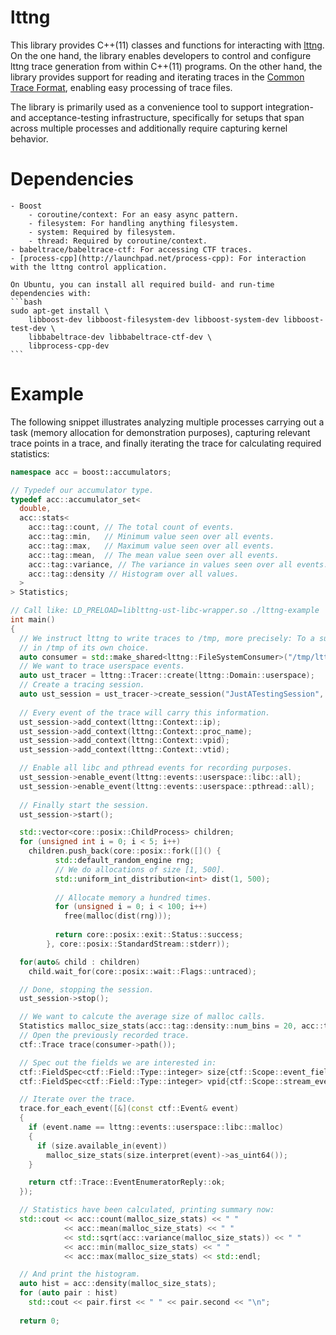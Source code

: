 # lttng

This library provides C++(11) classes and functions for interacting with [lttng](https://www.lttng.org). On the one hand, the library enables developers to control and configure lttng trace generation from within C++(11) programs. On the other hand, the library provides support for reading and iterating traces in the [Common Trace Format](https://www.efficios.com/ctf), enabling easy processing of trace files.

The library is primarily used as a convenience tool to support integration- and acceptance-testing infrastructure, specifically for setups that span across multiple processes and additionally require capturing kernel behavior.

# Dependencies
    - Boost
        - coroutine/context: For an easy async pattern.
        - filesystem: For handling anything filesystem.
        - system: Required by filesystem.
        - thread: Required by coroutine/context.
    - babeltrace/babeltrace-ctf: For accessing CTF traces.
    - [process-cpp](http://launchpad.net/process-cpp): For interaction with the lttng control application.

    On Ubuntu, you can install all required build- and run-time dependencies with:
    ```bash
    sudo apt-get install \
        libboost-dev libboost-filesystem-dev libboost-system-dev libboost-test-dev \
        libbabeltrace-dev libbabeltrace-ctf-dev \
        libprocess-cpp-dev
    ```
# Example
The following snippet illustrates analyzing multiple processes carrying out a task (memory allocation for demonstration purposes), capturing relevant trace points in a trace, and finally iterating the trace for calculating required statistics:
```cpp
namespace acc = boost::accumulators;

// Typedef our accumulator type.
typedef acc::accumulator_set<
  double,
  acc::stats<
    acc::tag::count, // The total count of events.
    acc::tag::min,   // Minimum value seen over all events.
    acc::tag::max,   // Maximum value seen over all events.
    acc::tag::mean,  // The mean value seen over all events.
    acc::tag::variance, // The variance in values seen over all events.
    acc::tag::density // Histogram over all values.
  >
> Statistics;

// Call like: LD_PRELOAD=liblttng-ust-libc-wrapper.so ./lttng-example
int main()
{
  // We instruct lttng to write traces to /tmp, more precisely: To a subdirectory
  // in /tmp of its own choice.
  auto consumer = std::make_shared<lttng::FileSystemConsumer>("/tmp/lttng-example");
  // We want to trace userspace events.
  auto ust_tracer = lttng::Tracer::create(lttng::Domain::userspace);
  // Create a tracing session.
  auto ust_session = ust_tracer->create_session("JustATestingSession", consumer);
  
  // Every event of the trace will carry this information.
  ust_session->add_context(lttng::Context::ip);
  ust_session->add_context(lttng::Context::proc_name);
  ust_session->add_context(lttng::Context::vpid);
  ust_session->add_context(lttng::Context::vtid);

  // Enable all libc and pthread events for recording purposes.
  ust_session->enable_event(lttng::events::userspace::libc::all);
  ust_session->enable_event(lttng::events::userspace::pthread::all);
  
  // Finally start the session.
  ust_session->start();

  std::vector<core::posix::ChildProcess> children;
  for (unsigned int i = 0; i < 5; i++)
    children.push_back(core::posix::fork([]() {
          std::default_random_engine rng;
          // We do allocations of size [1, 500].
          std::uniform_int_distribution<int> dist(1, 500);
                                           
          // Allocate memory a hundred times.
          for (unsigned i = 0; i < 100; i++)
            free(malloc(dist(rng)));
    
          return core::posix::exit::Status::success;
        }, core::posix::StandardStream::stderr));

  for(auto& child : children)
    child.wait_for(core::posix::wait::Flags::untraced);

  // Done, stopping the session.
  ust_session->stop();

  // We want to calcute the average size of malloc calls.
  Statistics malloc_size_stats(acc::tag::density::num_bins = 20, acc::tag::density::cache_size = 10);
  // Open the previously recorded trace.
  ctf::Trace trace(consumer->path());

  // Spec out the fields we are interested in:
  ctf::FieldSpec<ctf::Field::Type::integer> size{ctf::Scope::event_fields, "size"};
  ctf::FieldSpec<ctf::Field::Type::integer> vpid{ctf::Scope::stream_event_context, "vpid"};

  // Iterate over the trace.
  trace.for_each_event([&](const ctf::Event& event)
  {
    if (event.name == lttng::events::userspace::libc::malloc)
    {
      if (size.available_in(event))
        malloc_size_stats(size.interpret(event)->as_uint64());
    }

    return ctf::Trace::EventEnumeratorReply::ok;
  });

  // Statistics have been calculated, printing summary now:
  std::cout << acc::count(malloc_size_stats) << " " 
            << acc::mean(malloc_size_stats) << " " 
            << std::sqrt(acc::variance(malloc_size_stats)) << " "
            << acc::min(malloc_size_stats) << " "
            << acc::max(malloc_size_stats) << std::endl;

  // And print the histogram.
  auto hist = acc::density(malloc_size_stats);
  for (auto pair : hist)
    std::cout << pair.first << " " << pair.second << "\n";
  
  return 0;
```
